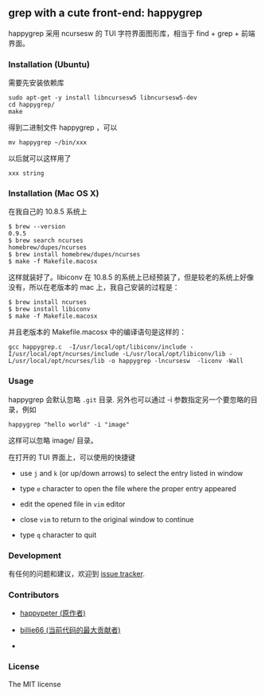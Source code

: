## grep with a cute front-end: happygrep

happygrep 采用 ncursesw 的 TUI 字符界面图形库，相当于 find + grep + 前端界面。


### Installation (Ubuntu)

需要先安装依赖库

    sudo apt-get -y install libncursesw5 libncursesw5-dev
    cd happygrep/
    make
    
得到二进制文件 happygrep ，可以

    mv happygrep ~/bin/xxx
    
以后就可以这样用了

    xxx string

### Installation (Mac OS X)

在我自己的 10.8.5 系统上

    $ brew --version
    0.9.5
    $ brew search ncurses
    homebrew/dupes/ncurses
    $ brew install homebrew/dupes/ncurses
    $ make -f Makefile.macosx

这样就装好了。libiconv 在 10.8.5
的系统上已经预装了，但是较老的系统上好像没有，所以在老版本的 mac
上，我自己安装的过程是：

    $ brew install ncurses
    $ brew install libiconv
    $ make -f Makefile.macosx

并且老版本的 Makefile.macosx 中的编译语句是这样的：

    gcc happygrep.c  -I/usr/local/opt/libiconv/include -I/usr/local/opt/ncurses/include -L/usr/local/opt/libiconv/lib -L/usr/local/opt/ncurses/lib -o happygrep -lncursesw  -liconv -Wall

### Usage

happygrep 会默认忽略 `.git` 目录. 另外也可以通过 -i 参数指定另一个要忽略的目录，例如

    happygrep "hello world" -i "image"

这样可以忽略 image/ 目录。


在打开的 TUI 界面上，可以使用的快捷键


* use `j` and `k` (or up/down arrows) to select the entry listed in window

* type `e` character to open the file where the proper entry appeared

* edit the opened file in `vim` editor

* close `vim` to return to the original window to continue

* type `q` character to quit

### Development

有任何的问题和建议，欢迎到 [issue
tracker](https://github.com/happypeter/happygrep/issues).

### Contributors

* [happypeter (原作者)](https://github.com/happypeter)

* [billie66 (当前代码的最大贡献者)](https://github.com/billie66)
* 

### License

The MIT license

